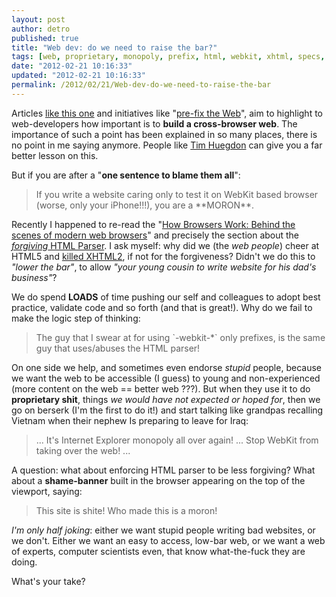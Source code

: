 ```yaml
---
layout: post
author: detro
published: true
title: "Web dev: do we need to raise the bar?"
tags: [web, proprietary, monopoly, prefix, html, webkit, xhtml, specs, css]
date: "2012-02-21 10:16:33"
updated: "2012-02-21 10:16:33"
permalink: /2012/02/21/Web-dev-do-we-need-to-raise-the-bar
---
```


Articles [like this one](http://www.techrepublic.com/blog/australia/the-webkit-prefix-will-ruin-the-mobile-web/669) and initiatives like "[pre-fix the Web](http://codepo8.github.com/prefix-the-web/)", aim to highlight to web-developers how important is to **build a cross-browser web**. The importance of such a point has been explained in so many places, there is no point in me saying anymore. People  like [Tim Huegdon](http://nefariousdesigns.co.uk/) can give you a far better lesson on this.

But if you are after a "**one sentence to blame them all**":
<blockquote>
If you write a website caring only to test it on WebKit based browser (worse, only your iPhone!!!), you are a **MORON**.
</blockquote>

Recently I happened to re-read the "[How Browsers Work: Behind the scenes of modern web browsers](http://www.html5rocks.com/en/tutorials/internals/howbrowserswork/)" and precisely the section about the [_forgiving_ HTML Parser](http://www.html5rocks.com/en/tutorials/internals/howbrowserswork/#HTML_Parser). I ask
myself: why did we (the _web people_) cheer at HTML5 and [killed XHTML2](http://www.w3.org/News/2009#entry-6601), if not for
the forgiveness? Didn't we do this to _"lower the bar"_, to allow _"your young cousin to write website for his dad's business"_?

We do spend **LOADS** of time pushing our self and colleagues to adopt best practice, validate code and so forth (and that is great!). Why do we fail to make the logic step of thinking:
<blockquote>
The guy that I swear at for using `-webkit-*` only prefixes, is the same guy that uses/abuses the HTML parser!
</blockquote>

On one side we help, and sometimes even endorse _stupid_ people,
because we want the web to be accessible (I guess) to young and
non-experienced (more content on the web == better web ???). But when they use it to do **proprietary shit**, things _we would have not expected or hoped for_, then we go on berserk (I'm the first to do it!) and start talking like grandpas recalling Vietnam when their nephew Is preparing to leave for Iraq:
<blockquote>
...
It's Internet Explorer monopoly all over again!
...
Stop WebKit from taking over the web!
...
</blockquote>

A question: what about enforcing HTML parser to be less forgiving? What about a **shame-banner** built in the browser appearing on the top of the viewport, saying:
<blockquote>
This site is shite! Who made this is a moron!
</blockquote>

_I'm only half joking_: either we want stupid people writing bad websites, or we don't. Either we want an easy to access, low-bar web, or we want a web of experts, computer scientists even, that know what-the-fuck they are doing.

What's your take?
